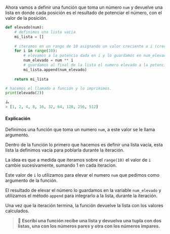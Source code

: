 Ahora vamos a definir una función que toma un número `num` y devuelve una lista en donde cada posición es el resultado de potenciar el número, con el valor de la posición.

``` python
def elevado(num):
    # definimos una lista vacia
    mi_lista = []
    
    # iteramos en un rango de 10 asignando un valor creciente a i (crece de 1 en 1)
    for i in range(10):
        # elevamos a la potencia dada en i y lo guardamos en num_elevado
        num_elevado = num ** i
        # guardamos al final de la lista el numero elevado a la potencia i
        mi_lista.append(num_elevado)
      
    return mi_lista  

# hacemos el llamado a función y lo imprimimos.
print(elevado(2))

ム
> [1, 2, 4, 8, 16, 32, 64, 128, 256, 512]
```

#### Explicación
Definimos una función que toma un numero `num`, a este valor se le llama argumento.

Dentro de la función lo primero que hacemos es definir una lista vacía, esta lista la definimos vacía para poblarla durante la iteración.<br>

La idea es que a medida que iteramos sobre el `range(10)` el valor de `i` cambie sucesivamente, sumando 1 en cada iteracion. <br>

Este valor de `i` lo utilizamos para elevar el numero `num` que pedimos como argumento de la función.<br>

El resultado de elevar el número lo guardamos en la variable `num_elevado` y utilizamos el método `append` para integrarlo a la lista, durante la iteración. <br>

Una vez que la iteración termina, la función devuelve la lista con los valores calculados.
<br>

> :memo: **Escribí una función recibe una lista y devuelva una tupla con dos listas, una con los números pares y otra con los números impares.**


